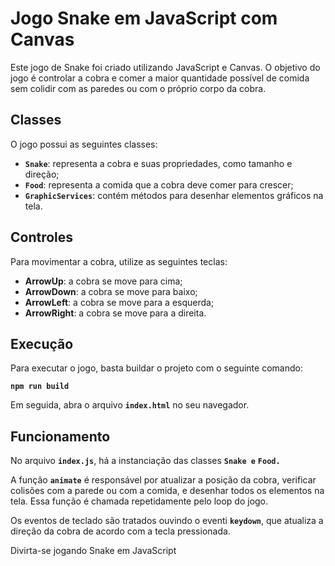 # **Jogo Snake em JavaScript com Canvas**

Este jogo de Snake foi criado utilizando JavaScript e Canvas. O objetivo do jogo é controlar a cobra e comer a maior quantidade possível de comida sem colidir com as paredes ou com o próprio corpo da cobra.

## **Classes**

O jogo possui as seguintes classes:

- **`Snake`**: representa a cobra e suas propriedades, como tamanho e direção;
- **`Food`**: representa a comida que a cobra deve comer para crescer;
- **`GraphicServices`**: contém métodos para desenhar elementos gráficos na tela.

## **Controles**

Para movimentar a cobra, utilize as seguintes teclas:

- **ArrowUp**: a cobra se move para cima;
- **ArrowDown**: a cobra se move para baixo;
- **ArrowLeft**: a cobra se move para a esquerda;
- **ArrowRight**: a cobra se move para a direita.

## **Execução**

Para executar o jogo, basta buildar o projeto com o seguinte comando:

**`npm run build`**

Em seguida, abra o arquivo **`index.html`** no seu navegador.

## **Funcionamento**

No arquivo **`index.js`**, há a instanciação das classes **`Snake e`** **`Food.`**

A função **`animate`** é responsável por atualizar a posição da cobra, verificar colisões com a parede ou com a comida, e desenhar todos os elementos na tela. Essa função é chamada repetidamente pelo loop do jogo.

Os eventos de teclado são tratados ouvindo o eventi **`keydown`**, que atualiza a direção da cobra de acordo com a tecla pressionada.

Divirta-se jogando Snake em JavaScript